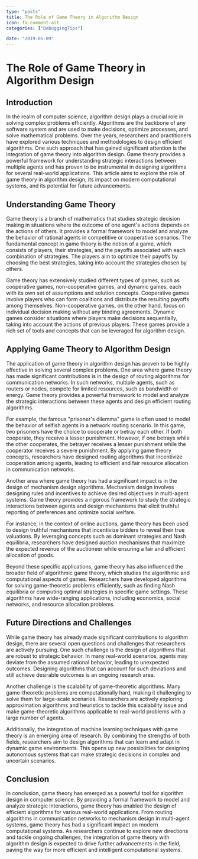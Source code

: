 ```yaml
---
type: "posts"
title: The Role of Game Theory in Algorithm Design
icon: fa-comment-alt
categories: ["DebuggingTips"]

date: "2019-05-09"
---
```




# The Role of Game Theory in Algorithm Design

## Introduction

In the realm of computer science, algorithm design plays a crucial role in solving complex problems efficiently. Algorithms are the backbone of any software system and are used to make decisions, optimize processes, and solve mathematical problems. Over the years, researchers and practitioners have explored various techniques and methodologies to design efficient algorithms. One such approach that has gained significant attention is the integration of game theory into algorithm design. Game theory provides a powerful framework for understanding strategic interactions between multiple agents and has proven to be instrumental in designing algorithms for several real-world applications. This article aims to explore the role of game theory in algorithm design, its impact on modern computational systems, and its potential for future advancements.

## Understanding Game Theory

Game theory is a branch of mathematics that studies strategic decision making in situations where the outcome of one agent's actions depends on the actions of others. It provides a formal framework to model and analyze the behavior of rational agents in competitive or cooperative scenarios. The fundamental concept in game theory is the notion of a game, which consists of players, their strategies, and the payoffs associated with each combination of strategies. The players aim to optimize their payoffs by choosing the best strategies, taking into account the strategies chosen by others.

Game theory has extensively studied different types of games, such as cooperative games, non-cooperative games, and dynamic games, each with its own set of assumptions and solution concepts. Cooperative games involve players who can form coalitions and distribute the resulting payoffs among themselves. Non-cooperative games, on the other hand, focus on individual decision making without any binding agreements. Dynamic games consider situations where players make decisions sequentially, taking into account the actions of previous players. These games provide a rich set of tools and concepts that can be leveraged for algorithm design.

## Applying Game Theory to Algorithm Design

The application of game theory in algorithm design has proven to be highly effective in solving several complex problems. One area where game theory has made significant contributions is in the design of routing algorithms for communication networks. In such networks, multiple agents, such as routers or nodes, compete for limited resources, such as bandwidth or energy. Game theory provides a powerful framework to model and analyze the strategic interactions between these agents and design efficient routing algorithms.

For example, the famous "prisoner's dilemma" game is often used to model the behavior of selfish agents in a network routing scenario. In this game, two prisoners have the choice to cooperate or betray each other. If both cooperate, they receive a lesser punishment. However, if one betrays while the other cooperates, the betrayer receives a lesser punishment while the cooperator receives a severe punishment. By applying game theory concepts, researchers have designed routing algorithms that incentivize cooperation among agents, leading to efficient and fair resource allocation in communication networks.

Another area where game theory has had a significant impact is in the design of mechanism design algorithms. Mechanism design involves designing rules and incentives to achieve desired objectives in multi-agent systems. Game theory provides a rigorous framework to study the strategic interactions between agents and design mechanisms that elicit truthful reporting of preferences and optimize social welfare.

For instance, in the context of online auctions, game theory has been used to design truthful mechanisms that incentivize bidders to reveal their true valuations. By leveraging concepts such as dominant strategies and Nash equilibria, researchers have designed auction mechanisms that maximize the expected revenue of the auctioneer while ensuring a fair and efficient allocation of goods.

Beyond these specific applications, game theory has also influenced the broader field of algorithmic game theory, which studies the algorithmic and computational aspects of games. Researchers have developed algorithms for solving game-theoretic problems efficiently, such as finding Nash equilibria or computing optimal strategies in specific game settings. These algorithms have wide-ranging applications, including economics, social networks, and resource allocation problems.

## Future Directions and Challenges

While game theory has already made significant contributions to algorithm design, there are several open questions and challenges that researchers are actively pursuing. One such challenge is the design of algorithms that are robust to strategic behavior. In many real-world scenarios, agents may deviate from the assumed rational behavior, leading to unexpected outcomes. Designing algorithms that can account for such deviations and still achieve desirable outcomes is an ongoing research area.

Another challenge is the scalability of game-theoretic algorithms. Many game-theoretic problems are computationally hard, making it challenging to solve them for large-scale scenarios. Researchers are actively exploring approximation algorithms and heuristics to tackle this scalability issue and make game-theoretic algorithms applicable to real-world problems with a large number of agents.

Additionally, the integration of machine learning techniques with game theory is an emerging area of research. By combining the strengths of both fields, researchers aim to design algorithms that can learn and adapt in dynamic game environments. This opens up new possibilities for designing autonomous systems that can make strategic decisions in complex and uncertain scenarios.

## Conclusion

In conclusion, game theory has emerged as a powerful tool for algorithm design in computer science. By providing a formal framework to model and analyze strategic interactions, game theory has enabled the design of efficient algorithms for various real-world applications. From routing algorithms in communication networks to mechanism design in multi-agent systems, game theory has had a significant impact on modern computational systems. As researchers continue to explore new directions and tackle ongoing challenges, the integration of game theory with algorithm design is expected to drive further advancements in the field, paving the way for more efficient and intelligent computational systems.